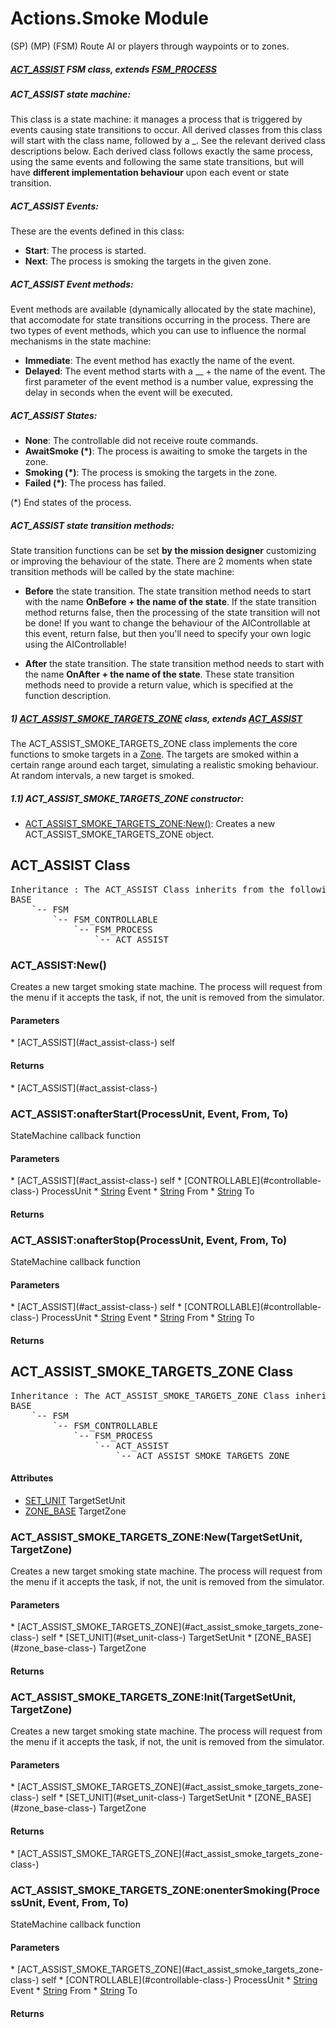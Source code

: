 # Actions.Smoke Module
(SP) (MP) (FSM) Route AI or players through waypoints or to zones.



#####  [ACT_ASSIST](#act_assist-class-) FSM class, extends [FSM_PROCESS](#fsm_process-class-)

#####  ACT_ASSIST state machine:

This class is a state machine: it manages a process that is triggered by events causing state transitions to occur.
All derived classes from this class will start with the class name, followed by a \_. See the relevant derived class descriptions below.
Each derived class follows exactly the same process, using the same events and following the same state transitions,
but will have **different implementation behaviour** upon each event or state transition.

#####  ACT_ASSIST **Events**:

These are the events defined in this class:

* **Start**:  The process is started.
* **Next**: The process is smoking the targets in the given zone.

#####  ACT_ASSIST **Event methods**:

Event methods are available (dynamically allocated by the state machine), that accomodate for state transitions occurring in the process.
There are two types of event methods, which you can use to influence the normal mechanisms in the state machine:

* **Immediate**: The event method has exactly the name of the event.
* **Delayed**: The event method starts with a __ + the name of the event. The first parameter of the event method is a number value, expressing the delay in seconds when the event will be executed.

#####  ACT_ASSIST **States**:

* **None**: The controllable did not receive route commands.
* **AwaitSmoke (*)**: The process is awaiting to smoke the targets in the zone.
* **Smoking (*)**: The process is smoking the targets in the zone.
* **Failed (*)**: The process has failed.

(*) End states of the process.

#####  ACT_ASSIST state transition methods:

State transition functions can be set **by the mission designer** customizing or improving the behaviour of the state.
There are 2 moments when state transition methods will be called by the state machine:

* **Before** the state transition.
The state transition method needs to start with the name **OnBefore + the name of the state**.
If the state transition method returns false, then the processing of the state transition will not be done!
If you want to change the behaviour of the AIControllable at this event, return false,
but then you'll need to specify your own logic using the AIControllable!

* **After** the state transition.
The state transition method needs to start with the name **OnAfter + the name of the state**.
These state transition methods need to provide a return value, which is specified at the function description.



#####  1) [ACT_ASSIST_SMOKE_TARGETS_ZONE](#act_assist_smoke_targets_zone-class-) class, extends [ACT_ASSIST](#act_assist-class-)

The ACT_ASSIST_SMOKE_TARGETS_ZONE class implements the core functions to smoke targets in a [Zone](#zone-module-).
The targets are smoked within a certain range around each target, simulating a realistic smoking behaviour.
At random intervals, a new target is smoked.

#####  1.1) ACT_ASSIST_SMOKE_TARGETS_ZONE constructor:

* [ACT_ASSIST_SMOKE_TARGETS_ZONE:New()](#act_assist_smoke_targets_zone-new-targetsetunit-targetzone): Creates a new ACT_ASSIST_SMOKE_TARGETS_ZONE object.



## ACT_ASSIST Class
<pre>
Inheritance : The ACT_ASSIST Class inherits from the following parents :
BASE
	`-- FSM
		`-- FSM_CONTROLLABLE
			`-- FSM_PROCESS
				`-- ACT_ASSIST
</pre>


### ACT_ASSIST:New()
Creates a new target smoking state machine. The process will request from the menu if it accepts the task, if not, the unit is removed from the simulator.

<h4> Parameters </h4>
* [ACT_ASSIST](#act_assist-class-)
self

<h4> Returns </h4>
* [ACT_ASSIST](#act_assist-class-)



### ACT_ASSIST:onafterStart(ProcessUnit, Event, From, To)
StateMachine callback function

<h4> Parameters </h4>
* [ACT_ASSIST](#act_assist-class-)
self
* [CONTROLLABLE](#controllable-class-) ProcessUnit
* <u>String</u> Event
* <u>String</u> From
* <u>String</u> To

<h4> Returns </h4>

### ACT_ASSIST:onafterStop(ProcessUnit, Event, From, To)
StateMachine callback function

<h4> Parameters </h4>
* [ACT_ASSIST](#act_assist-class-)
self
* [CONTROLLABLE](#controllable-class-) ProcessUnit
* <u>String</u> Event
* <u>String</u> From
* <u>String</u> To

<h4> Returns </h4>

## ACT_ASSIST_SMOKE_TARGETS_ZONE Class
<pre>
Inheritance : The ACT_ASSIST_SMOKE_TARGETS_ZONE Class inherits from the following parents :
BASE
	`-- FSM
		`-- FSM_CONTROLLABLE
			`-- FSM_PROCESS
				`-- ACT_ASSIST
					`-- ACT_ASSIST_SMOKE_TARGETS_ZONE
</pre>

<h4> Attributes </h4>

* [SET_UNIT](#set_unit-class-) TargetSetUnit
* [ZONE_BASE](#zone_base-class-) TargetZone


### ACT_ASSIST_SMOKE_TARGETS_ZONE:New(TargetSetUnit, TargetZone)
Creates a new target smoking state machine. The process will request from the menu if it accepts the task, if not, the unit is removed from the simulator.

<h4> Parameters </h4>
* [ACT_ASSIST_SMOKE_TARGETS_ZONE](#act_assist_smoke_targets_zone-class-)
self
* [SET_UNIT](#set_unit-class-) TargetSetUnit
* [ZONE_BASE](#zone_base-class-) TargetZone

<h4> Returns </h4>

### ACT_ASSIST_SMOKE_TARGETS_ZONE:Init(TargetSetUnit, TargetZone)
Creates a new target smoking state machine. The process will request from the menu if it accepts the task, if not, the unit is removed from the simulator.

<h4> Parameters </h4>
* [ACT_ASSIST_SMOKE_TARGETS_ZONE](#act_assist_smoke_targets_zone-class-)
self
* [SET_UNIT](#set_unit-class-) TargetSetUnit
* [ZONE_BASE](#zone_base-class-) TargetZone

<h4> Returns </h4>
* [ACT_ASSIST_SMOKE_TARGETS_ZONE](#act_assist_smoke_targets_zone-class-)



### ACT_ASSIST_SMOKE_TARGETS_ZONE:onenterSmoking(ProcessUnit, Event, From, To)
StateMachine callback function

<h4> Parameters </h4>
* [ACT_ASSIST_SMOKE_TARGETS_ZONE](#act_assist_smoke_targets_zone-class-)
self
* [CONTROLLABLE](#controllable-class-) ProcessUnit
* <u>String</u> Event
* <u>String</u> From
* <u>String</u> To

<h4> Returns </h4>

